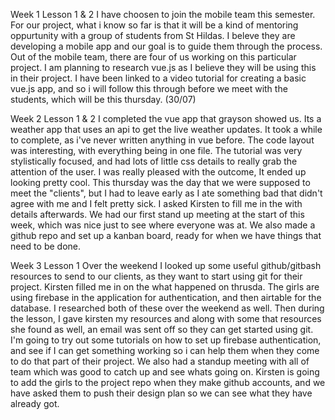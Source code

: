 Week 1 Lesson 1 & 2 
I have choosen to join the mobile team this semester. For our project, what i know so far is that it will be a kind of mentoring oppurtunity with a group of students from St Hildas. I beleve they are developing a mobile app and our goal is to guide them through the process. Out of the mobile team, there are four of us working on this particular project. I am planning to research vue.js as I believe they will be using this in their project. I have been linked to a video tutorial for creating a basic vue.js app, and so i will follow this through before we meet with the students, which will be this thursday. (30/07)

Week 2 Lesson 1 & 2
I completed the vue app that grayson showed us. Its a weather app that uses an api to get the live weather updates. It took a while to complete, as i've never written anything in vue  before. The code layout was interesting, with everything being in one file. The tutorial was very stylistically focused, and had lots of little css details to really grab the attention of the user. I was really pleased with the outcome, It ended up looking pretty cool. This thursday was the day that we were supposed to meet the "clients", but I had to leave early as I ate something bad that didn't agree with me and I felt pretty sick. I asked Kirsten to fill me in the with details afterwards. We had our first stand up meeting at the start of this week, which was nice just to see where everyone was at. We also made a github repo and set up a kanban board, ready for when we have things that need to be done. 

Week 3 Lesson 1
Over the weekend I looked up some useful github/gitbash resources to send to our clients, as they want to start using git for their project. Kirsten filled me in on the what happened on thrusda. The girls are using firebase in the application for authentication, and then airtable for the database. I researched both of these over the weekend as well. Then during the lesson, I gave kirsten my resources and along with some that resources she found as well, an email was sent off so they can get started using git. I'm going to try out some tutorials on how to set up firebase authentication, and see if I can get something working so i can help them when they come to do that part of their project. We also had a standup meeting with all of team which was good to catch up and see whats going on. Kirsten is going to add the girls to the project repo when they make github accounts, and we have asked them to push their design plan so we can see what they have already got. 
